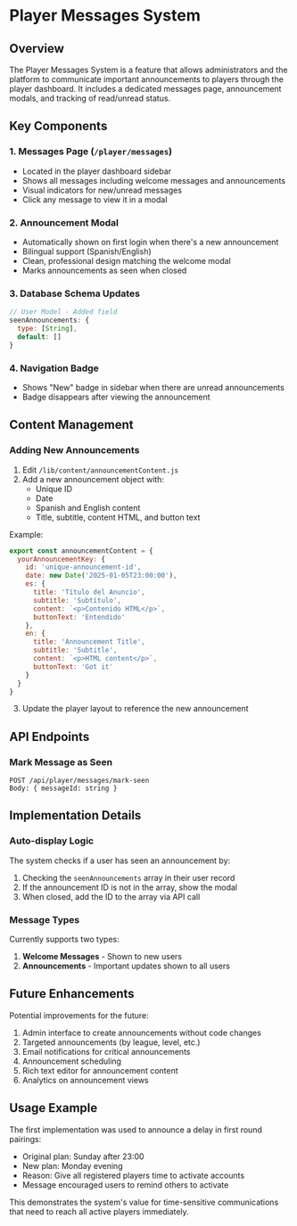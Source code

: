 # Player Messages System

## Overview

The Player Messages System is a feature that allows administrators and the platform to communicate important announcements to players through the player dashboard. It includes a dedicated messages page, announcement modals, and tracking of read/unread status.

## Key Components

### 1. Messages Page (`/player/messages`)
- Located in the player dashboard sidebar
- Shows all messages including welcome messages and announcements
- Visual indicators for new/unread messages
- Click any message to view it in a modal

### 2. Announcement Modal
- Automatically shown on first login when there's a new announcement
- Bilingual support (Spanish/English)
- Clean, professional design matching the welcome modal
- Marks announcements as seen when closed

### 3. Database Schema Updates
```javascript
// User Model - Added field
seenAnnouncements: {
  type: [String],
  default: []
}
```

### 4. Navigation Badge
- Shows "New" badge in sidebar when there are unread announcements
- Badge disappears after viewing the announcement

## Content Management

### Adding New Announcements

1. Edit `/lib/content/announcementContent.js`
2. Add a new announcement object with:
   - Unique ID
   - Date
   - Spanish and English content
   - Title, subtitle, content HTML, and button text

Example:
```javascript
export const announcementContent = {
  yourAnnouncementKey: {
    id: 'unique-announcement-id',
    date: new Date('2025-01-05T23:00:00'),
    es: {
      title: 'Título del Anuncio',
      subtitle: 'Subtítulo',
      content: `<p>Contenido HTML</p>`,
      buttonText: 'Entendido'
    },
    en: {
      title: 'Announcement Title',
      subtitle: 'Subtitle',
      content: `<p>HTML content</p>`,
      buttonText: 'Got it'
    }
  }
}
```

3. Update the player layout to reference the new announcement

## API Endpoints

### Mark Message as Seen
```
POST /api/player/messages/mark-seen
Body: { messageId: string }
```

## Implementation Details

### Auto-display Logic
The system checks if a user has seen an announcement by:
1. Checking the `seenAnnouncements` array in their user record
2. If the announcement ID is not in the array, show the modal
3. When closed, add the ID to the array via API call

### Message Types
Currently supports two types:
1. **Welcome Messages** - Shown to new users
2. **Announcements** - Important updates shown to all users

## Future Enhancements

Potential improvements for the future:
1. Admin interface to create announcements without code changes
2. Targeted announcements (by league, level, etc.)
3. Email notifications for critical announcements
4. Announcement scheduling
5. Rich text editor for announcement content
6. Analytics on announcement views

## Usage Example

The first implementation was used to announce a delay in first round pairings:
- Original plan: Sunday after 23:00
- New plan: Monday evening
- Reason: Give all registered players time to activate accounts
- Message encouraged users to remind others to activate

This demonstrates the system's value for time-sensitive communications that need to reach all active players immediately.
